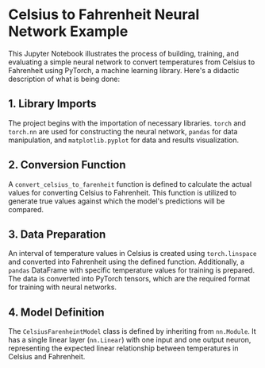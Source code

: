 # Celsius to Fahrenheit Neural Network Example

This Jupyter Notebook illustrates the process of building, training, and evaluating a simple neural network to convert temperatures from Celsius to Fahrenheit using PyTorch, a machine learning library. Here's a didactic description of what is being done:

## 1. Library Imports
The project begins with the importation of necessary libraries. `torch` and `torch.nn` are used for constructing the neural network, `pandas` for data manipulation, and `matplotlib.pyplot` for data and results visualization.

## 2. Conversion Function
A `convert_celsius_to_farenheit` function is defined to calculate the actual values for converting Celsius to Fahrenheit. This function is utilized to generate true values against which the model's predictions will be compared.

## 3. Data Preparation
An interval of temperature values in Celsius is created using `torch.linspace` and converted into Fahrenheit using the defined function. Additionally, a `pandas` DataFrame with specific temperature values for training is prepared. The data is converted into PyTorch tensors, which are the required format for training with neural networks.

## 4. Model Definition
The `CelsiusFarenheintModel` class is defined by inheriting from `nn.Module`. It has a single linear layer (`nn.Linear`) with one input and one output neuron, representing the expected linear relationship between temperatures in Celsius and Fahrenheit.
